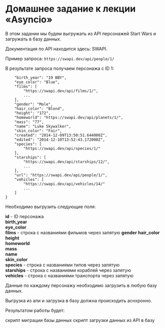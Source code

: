 # Домашнее задание к лекции «Asyncio»
В этом задании мы будем выгружать из API персонажей Start Wars и загружать в базу данных.

Документация по API находится здесь: SWAPI.

Пример запроса: ```https://swapi.dev/api/people/1/ ```


В результате запроса получаем персонажа с ID 1:

```{
    "birth_year": "19 BBY",
    "eye_color": "Blue",
    "films": [
        "https://swapi.dev/api/films/1/",
        ...
    ],
    "gender": "Male",
    "hair_color": "Blond",
    "height": "172",
    "homeworld": "https://swapi.dev/api/planets/1/",
    "mass": "77",
    "name": "Luke Skywalker",
    "skin_color": "Fair",
    "created": "2014-12-09T13:50:51.644000Z",
    "edited": "2014-12-10T13:52:43.172000Z",
    "species": [
        "https://swapi.dev/api/species/1/"
    ],
    "starships": [
        "https://swapi.dev/api/starships/12/",
        ...
    ],
    "url": "https://swapi.dev/api/people/1/",
    "vehicles": [
        "https://swapi.dev/api/vehicles/14/"
        ...
    ]
}
```
Необходимо выгрузить cледующие поля:

**id** - ID персонажа  
**birth_year**  
**eye_color**  
**films** - строка с названиями фильмов через запятую 
**gender**
**hair_color**  
**height**  
**homeworld**  
**mass**  
**name**  
**skin_color**  
**species** - строка с названиями типов через запятую  
**starships** - строка с названиями кораблей через запятую  
**vehicles** - строка с названиями транспорта через запятую 

Данные по каждому персонажу необходимо загрузить в любую базу данных. 

Выгрузка из апи и загрузка в базу должна происходить аснхронно. 

Результатом работы будет: 

скрипт миграции базы данных 
скрипт загрузки данных из API в базу 